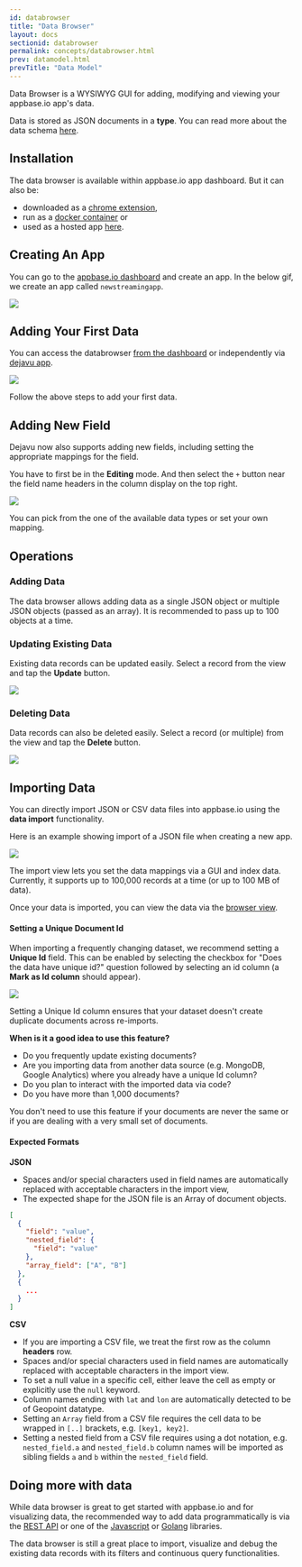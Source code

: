 ```yaml
---
id: databrowser
title: "Data Browser"
layout: docs
sectionid: databrowser
permalink: concepts/databrowser.html
prev: datamodel.html
prevTitle: "Data Model"
---
```


Data Browser is a WYSIWYG GUI for adding, modifying and viewing your appbase.io app's data.

Data is stored as JSON documents in a **type**. You can read more about the data schema [here](/concepts/datamodel.html#appbase-data-schema).

## Installation

The data browser is available within appbase.io app dashboard. But it can also be:
- downloaded as a [chrome extension](https://chrome.google.com/webstore/detail/dejavu/jopjeaiilkcibeohjdmejhoifenbnmlh),
- run as a [docker container](https://hub.docker.com/r/appbaseio/dejavu) or
- used as a hosted app [here](https://opensource.appbase.io/dejavu/live).

## Creating An App

You can go to the [appbase.io dashboard](https://dashboard.appbase.io) and create an app. In the below gif, we create an app called `newstreamingapp`.

![](https://i.imgur.com/r6hWKAG.gif)

## Adding Your First Data

You can access the databrowser [from the dashboard](http://dashboard.appbase.io/browser/) or independently via [dejavu app](https://opensource.appbase.io/dejavu/live/).

![](https://i.imgur.com/Bh59Ej1.gif)

Follow the above steps to add your first data.

## Adding New Field

Dejavu now also supports adding new fields, including setting the appropriate mappings for the field.

You have to first be in the **Editing** mode. And then select the `+` button near the field name headers in the column display on the top right.

![](https://i.imgur.com/Z7QaURd.png)

You can pick from the one of the available data types or set your own mapping.

## Operations

### Adding Data

The data browser allows adding data as a single JSON object or multiple JSON objects (passed as an array). It is recommended to pass up to 100 objects at a time.

### Updating Existing Data

Existing data records can be updated easily. Select a record from the view and tap the **Update** button.

![](https://i.imgur.com/9BTvUDI.png)

### Deleting Data

Data records can also be deleted easily. Select a record (or multiple) from the view and tap the **Delete** button.

![](https://i.imgur.com/k74fwaQ.png)

## Importing Data

You can directly import JSON or CSV data files into appbase.io using the **data import** functionality.

Here is an example showing import of a JSON file when creating a new app.

![](https://i.imgur.com/KylC3QX.gif)

The import view lets you set the data mappings via a GUI and index data. Currently, it supports up to 100,000 records at a time (or up to 100 MB of data).

Once your data is imported, you can view the data via the [browser view](https://dashboard.appbase.io/browser).

#### Setting a Unique Document Id

When importing a frequently changing dataset, we recommend setting a **Unique Id** field. This can be enabled by selecting the checkbox for "Does the data have unique id?" question followed by selecting an id column (a **Mark as Id column** should appear).

![](https://i.imgur.com/0aooxFY.png)

Setting a Unique Id column ensures that your dataset doesn't create duplicate documents across re-imports.

**When is it a good idea to use this feature?**

- Do you frequently update existing documents?
- Are you importing data from another data source (e.g. MongoDB, Google Analytics) where you already have a unique Id column?
- Do you plan to interact with the imported data via code?
- Do you have more than 1,000 documents?

You don't need to use this feature if your documents are never the same or if you are dealing with a very small set of documents.

#### Expected Formats

**JSON**

- Spaces and/or special characters used in field names are automatically replaced with acceptable characters in the import view,
- The expected shape for the JSON file is an Array of document objects.

```json
[
  {
    "field": "value",
    "nested_field": {
      "field": "value"
    },
    "array_field": ["A", "B"]
  },
  {
    ...
  }
]
```

**CSV**

- If you are importing a CSV file, we treat the first row as the column **headers** row.
- Spaces and/or special characters used in field names are automatically replaced with acceptable characters in the import view.
- To set a null value in a specific cell, either leave the cell as empty or explicitly use the `null` keyword.
- Column names ending with `lat` and `lon` are automatically detected to be of Geopoint datatype.
- Setting an `Array` field from a CSV file requires the cell data to be wrapped in `[..]` brackets, e.g. `[key1, key2]`.
- Setting a nested field from a CSV file requires using a dot notation, e.g. `nested_field.a` and `nested_field.b` column names will be imported as sibling fields `a` and `b` within the `nested_field` field.


## Doing more with data

While data browser is great to get started with appbase.io and for visualizing data, the recommended way to add data programmatically is via the [REST API](/rest-quickstart.html) or one of the [Javascript](/javascript/quickstart.html) or [Golang](https://godoc.org/github.com/appbaseio/go-appbase) libraries.

The data browser is still a great place to import, visualize and debug the existing data records with its filters and continuous query functionalities.
